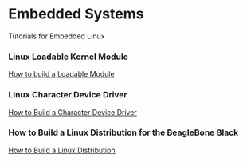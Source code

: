 # Embedded Systems

Tutorials for Embedded Linux

### Linux Loadable Kernel Module
[How to build a Loadable Module](embedded_systems/loadable_module/module.md)

### Linux Character Device Driver
[How to Build a Character Device Driver](embedded_systems/device_driver/driver.md)

### How to Build a Linux Distribution for the BeagleBone Black
[How to Build a Linux Distribution](embedded_systems/linux_distribution/linux_distro.md)
